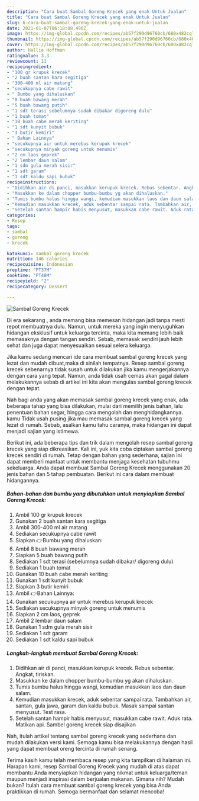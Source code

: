 ```yaml
---
description: "Cara buat Sambal Goreng Krecek yang enak Untuk Jualan"
title: "Cara buat Sambal Goreng Krecek yang enak Untuk Jualan"
slug: 6-cara-buat-sambal-goreng-krecek-yang-enak-untuk-jualan
date: 2021-01-07T06:18:08.496Z
image: https://img-global.cpcdn.com/recipes/ab57f290d96760cb/680x482cq70/sambal-goreng-krecek-foto-resep-utama.jpg
thumbnail: https://img-global.cpcdn.com/recipes/ab57f290d96760cb/680x482cq70/sambal-goreng-krecek-foto-resep-utama.jpg
cover: https://img-global.cpcdn.com/recipes/ab57f290d96760cb/680x482cq70/sambal-goreng-krecek-foto-resep-utama.jpg
author: Hallie Hoffman
ratingvalue: 3.3
reviewcount: 11
recipeingredient:
- "100 gr krupuk krecek"
- "2 buah santan kara segitiga"
- "300-400 ml air matang"
- "secukupnya cabe rawit"
- " Bumbu yang dihaluskan"
- "8 buah bawang merah"
- "5 buah bawang putih"
- "1 sdt terasi sebelumnya sudah dibakar digoreng dulu"
- "1 buah tomat"
- "10 buah cabe merah keriting"
- "1 sdt kunyit bubuk"
- "3 butir kemiri"
- " Bahan Lainnya"
- "secukupnya air untuk merebus kerupuk krecek"
- "secukupnya minyak goreng untuk menumis"
- "2 cm laos geprek"
- "2 lembar daun salam"
- "1 sdm gula merah sisir"
- "1 sdt garam"
- "1 sdt kaldu sapi bubuk"
recipeinstructions:
- "Didihkan air di panci, masukkan kerupuk krecek. Rebus sebentar. Angkat, tiriskan."
- "Masukkan ke dalam chopper bumbu-bumbu yg akan dihaluskan."
- "Tumis bumbu halus hingga wangi, kemudian masukkan laos dan daun salam."
- "Kemudian masukkan krecek, aduk sebentar sampai rata. Tambahkan air, santan, gula jawa, garam dan kaldu bubuk. Masak sampai santan menyusut. Test rasa."
- "Setelah santan hampir habis menyusut, masukkan cabe rawit. Aduk rata. Matikan api. Sambel goreng krecek siap disajikan"
categories:
- Resep
tags:
- sambal
- goreng
- krecek

katakunci: sambal goreng krecek 
nutrition: 146 calories
recipecuisine: Indonesian
preptime: "PT37M"
cooktime: "PT48M"
recipeyield: "2"
recipecategory: Dessert

---
```



![Sambal Goreng Krecek](https://img-global.cpcdn.com/recipes/ab57f290d96760cb/680x482cq70/sambal-goreng-krecek-foto-resep-utama.jpg)

Di era  sekarang , anda memang bisa memesan hidangan jadi tanpa mesti repot membuatnya dulu. Namun, untuk mereka yang ingin menyuguhkan hidangan eksklusif untuk keluarga tercinta, maka kita memang lebih baik memasaknya dengan tangan sendiri. Sebab, memasak sendiri jauh lebih sehat dan juga dapat menyesuaikan sesuai selera keluarga.

Jika kamu sedang mencari ide cara membuat sambal goreng krecek yang lezat dan mudah dibuat,maka di sinilah tempatnya. Resep sambal goreng krecek  sebenarnya tidak susah untuk dilakukan jika kamu mengerjakannya dengan cara yang tepat. Namun, anda tidak usah cemas akan gagal dalam melakukannya 
sebab di artikel ini kita akan mengulas sambal goreng krecek dengan tepat.  



Nah bagi anda yang akan memasak sambal goreng krecek yang enak, ada beberapa tahap yang bisa dilakukan, mulai dari memilih jenis bahan, lalu penentuan bahan segar, hingga cara mengolah dan menghidangkannya. kamu Tidak usah pusing jika mau memasak sambal goreng krecek yang lezat di rumah. Sebab, asalkan kamu  tahu caranya, maka hidangan ini dapat menjadi sajian yang istimewa.

Berikut ini, ada beberapa tips dan trik dalam mengolah resep sambal goreng krecek yang siap dikreasikan. Kali ini, yuk kita coba ciptakan sambal goreng krecek sendiri di rumah. Tetap dengan bahan yang sederhana, sajian ini dapat memberi manfaat untuk membantu menjaga kesehatan tubuhmu sekeluarga. Anda dapat membuat Sambal Goreng Krecek menggunakan 20 jenis bahan dan 5 tahap pembuatan. Berikut ini cara dalam membuat hidangannya.

<!--inarticleads1-->

##### Bahan-bahan dan bumbu yang dibutuhkan untuk menyiapkan Sambal Goreng Krecek:

1. Ambil 100 gr krupuk krecek
1. Gunakan 2 buah santan kara segitiga
1. Ambil 300-400 ml air matang
1. Sediakan secukupnya cabe rawit
1. Siapkan  👉Bumbu yang dihaluskan:
1. Ambil 8 buah bawang merah
1. Siapkan 5 buah bawang putih
1. Sediakan 1 sdt terasi (sebelumnya sudah dibakar/ digoreng dulu)
1. Sediakan 1 buah tomat
1. Gunakan 10 buah cabe merah keriting
1. Gunakan 1 sdt kunyit bubuk
1. Siapkan 3 butir kemiri
1. Ambil  👉Bahan Lainnya:
1. Gunakan secukupnya air untuk merebus kerupuk krecek
1. Sediakan secukupnya minyak goreng untuk menumis
1. Siapkan 2 cm laos, geprek
1. Ambil 2 lembar daun salam
1. Gunakan 1 sdm gula merah sisir
1. Sediakan 1 sdt garam
1. Sediakan 1 sdt kaldu sapi bubuk




<!--inarticleads2-->

##### Langkah-langkah membuat Sambal Goreng Krecek:

1. Didihkan air di panci, masukkan kerupuk krecek. Rebus sebentar. Angkat, tiriskan.
1. Masukkan ke dalam chopper bumbu-bumbu yg akan dihaluskan.
1. Tumis bumbu halus hingga wangi, kemudian masukkan laos dan daun salam.
1. Kemudian masukkan krecek, aduk sebentar sampai rata. Tambahkan air, santan, gula jawa, garam dan kaldu bubuk. Masak sampai santan menyusut. Test rasa.
1. Setelah santan hampir habis menyusut, masukkan cabe rawit. Aduk rata. Matikan api. Sambel goreng krecek siap disajikan




Nah, itulah artikel tentang  sambal goreng krecek  yang sederhana dan mudah dilakukan versi kami. Semoga kamu bisa melakukannya dengan hasil yang dapat membuat oreng tercinta di rumah senang. 

Terima kasih kamu telah membaca resep yang kita tampilkan di halaman ini. Harapan kami, resep  Sambal Goreng Krecek yang mudah di atas dapat membantu Anda menyiapkan hidangan yang nikmat untuk keluarga/teman maupun menjadi inspirasi dalam berjualan makanan. Gimana nih? Mudah bukan? Itulah cara membuat sambal goreng krecek yang bisa Anda praktikkan di rumah. Semoga bermanfaat dan selamat mencoba!

